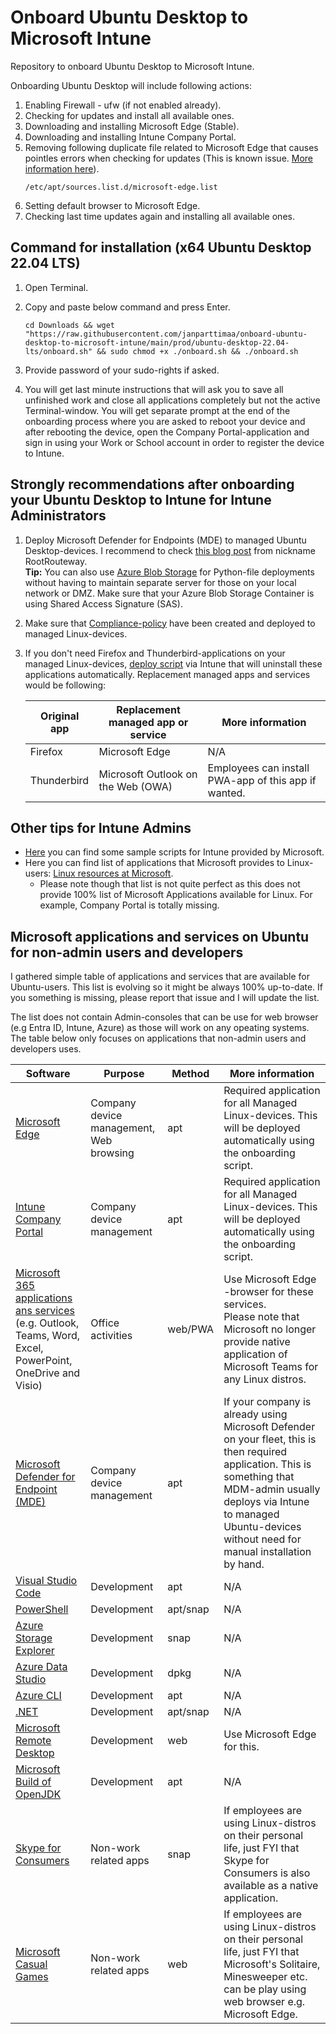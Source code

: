 # Onboard Ubuntu Desktop to Microsoft Intune
Repository to onboard Ubuntu Desktop to Microsoft Intune.

Onboarding Ubuntu Desktop will include following actions:
1. Enabling Firewall - ufw (if not enabled already).
2. Checking for updates and install all available ones.
3. Downloading and installing Microsoft Edge (Stable).
4. Downloading and installing Intune Company Portal.
5. Removing following duplicate file related to Microsoft Edge that causes pointles errors when checking for updates (This is known issue. [More information here](https://itsfoss.com/fixing-target-packages-configured-multiple-times/)).
   ```
   /etc/apt/sources.list.d/microsoft-edge.list
   ```
7. Setting default browser to Microsoft Edge.
8. Checking last time updates again and installing all available ones.

## Command for installation (x64 Ubuntu Desktop 22.04 LTS)
1. Open Terminal.
2. Copy and paste below command and press Enter.

   ```
   cd Downloads && wget "https://raw.githubusercontent.com/janparttimaa/onboard-ubuntu-desktop-to-microsoft-intune/main/prod/ubuntu-desktop-22.04-lts/onboard.sh" && sudo chmod +x ./onboard.sh && ./onboard.sh
   ```
3. Provide password of your sudo-rights if asked.
4. You will get last minute instructions that will ask you to save all unfinished work and close all applications completely but not the active Terminal-window. You will get separate prompt at the end of the onboarding process where you are asked to reboot your device and after rebooting the device, open the Company Portal-application and sign in using your Work or School account in order to register the device to Intune.

## Strongly recommendations after onboarding your Ubuntu Desktop to Intune for Intune Administrators
1. Deploy Microsoft Defender for Endpoints (MDE) to managed Ubuntu Desktop-devices. I recommend to check [this blog post](https://medium.com/@RootRouteway/strengthening-linux-security-leveraging-microsoft-intune-to-onboard-linux-workstations-into-41ad9ea1e945) from nickname RootRouteway. <br>
   **Tip:** You can also use [Azure Blob Storage](https://learn.microsoft.com/en-us/azure/storage/blobs/storage-blobs-introduction) for Python-file deployments without having to maintain separate server for those on your local network or DMZ. Make sure that your Azure Blob Storage Container is using Shared Access Signature (SAS).
2. Make sure that [Compliance-policy](https://learn.microsoft.com/en-us/mem/intune/protect/device-compliance-get-started) have been created and deployed to managed Linux-devices.
3. If you don't need Firefox and Thunderbird-applications on your managed Linux-devices, [deploy script](https://learn.microsoft.com/en-us/mem/intune/configuration/custom-settings-linux) via Intune that will uninstall these applications automatically. Replacement managed apps and services would be following:

   | Original app | Replacement managed app or service | More information |
   | ----------- | ----------- | ----------- |
   | Firefox | Microsoft Edge | N/A |
   | Thunderbird | Microsoft Outlook on the Web (OWA) | Employees can install PWA-app of this app if wanted. |

## Other tips for Intune Admins
- [Here](https://github.com/microsoft/shell-intune-samples) you can find some sample scripts for Intune provided by Microsoft.
- Here you can find list of applications that Microsoft provides to Linux-users: [Linux resources at Microsoft](https://learn.microsoft.com/en-us/linux/).
   - Please note though that list is not quite perfect as this does not provide 100% list of Microsoft Applications available for Linux. For example, Company Portal is totally missing.

## Microsoft applications and services on Ubuntu for non-admin users and developers
I gathered simple table of applications and services that are available for Ubuntu-users. This list is evolving so it might be always 100% up-to-date. If you something is missing, please report that issue and I will update the list.

The list does not contain Admin-consoles that can be use for web browser (e.g Entra ID, Intune, Azure) as those will work on any opeating systems. The table below only focuses on applications that non-admin users and developers uses.

| Software | Purpose | Method | More information |
| ----------- | ----------- | ----------- | ----------- |
| [Microsoft Edge](https://www.microsoft.com/en-us/edge/business?form=MA13FQ) | Company device management,<br>Web browsing | apt | Required application for all Managed Linux-devices. This will be deployed automatically using the onboarding script. |
| [Intune Company Portal](https://learn.microsoft.com/en-us/mem/intune/user-help/microsoft-intune-app-linux) | Company device management | apt | Required application for all Managed Linux-devices. This will be deployed automatically using the onboarding script. |
| [Microsoft 365 applications ans services](https://microsoft365.com/)<br>(e.g. Outlook, Teams, Word, Excel, PowerPoint, OneDrive and Visio) | Office activities | web/PWA | Use Microsoft Edge -browser for these services.<br> Please note that Microsoft no longer provide native application of Microsoft Teams for any Linux distros. |
| [Microsoft Defender for Endpoint (MDE)](https://learn.microsoft.com/en-us/defender-endpoint/microsoft-defender-endpoint-linux) | Company device management | apt | If your company is already using Microsoft Defender on your fleet, this is then required application. This is something that MDM-admin usually deploys via Intune to managed Ubuntu-devices without need for manual installation by hand. |
| [Visual Studio Code](https://code.visualstudio.com/docs/setup/linux) | Development | apt | N/A |
| [PowerShell](https://learn.microsoft.com/en-us/powershell/scripting/install/installing-powershell-on-linux?view=powershell-7.4) | Development | apt/snap | N/A |
| [Azure Storage Explorer](https://azure.microsoft.com/en-us/products/storage/storage-explorer) | Development | snap | N/A |
| [Azure Data Studio](https://learn.microsoft.com/en-us/azure-data-studio/download-azure-data-studio?view=sql-server-ver16&tabs=win-install%2Cwin-user-install%2Credhat-install%2Cwindows-uninstall%2Credhat-uninstall) | Development | dpkg | N/A |
| [Azure CLI](https://learn.microsoft.com/en-us/cli/azure/install-azure-cli-linux?pivots=apt) | Development | apt | N/A |
| [.NET](https://learn.microsoft.com/en-us/dotnet/core/install/linux) | Development | apt/snap | N/A |
| [Microsoft Remote Desktop ](https://learn.microsoft.com/en-us/windows-server/remote/remote-desktop-services/clients/remote-desktop-web-client) | Development | web | Use Microsoft Edge for this. |
| [Microsoft Build of OpenJDK](https://www.microsoft.com/openjdk) | Development | apt | N/A |
| [Skype for Consumers](https://www.skype.com/en/get-skype/) | Non-work related apps | snap | If employees are using Linux-distros on their personal life, just FYI that Skype for Consumers is also available as a native application. |
| [Microsoft Casual Games](https://www.microsoftcasualgames.com/) | Non-work related apps | web | If employees are using Linux-distros on their personal life, just FYI that Microsoft's Solitaire, Minesweeper etc. can be play using web browser e.g. Microsoft Edge. |
